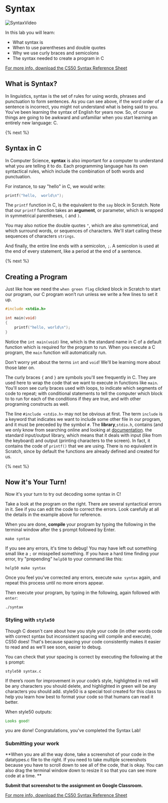 # Syntax

![SyntaxVideo](https://raw.githubusercontent.com/cs50nestm/cs50labs/2019/syntax/syntax.gif)

In this lab you will learn:

- What syntax is
- When to use parentheses and double quotes
- Why we use curly braces and semicolons
- The syntax needed to create a program in C

[For more info, download the CS50 Syntax Reference Sheet](https://cs50.harvard.edu/ap/2020/assets/pdfs/syntax.pdf)


## What is Syntax?

In linguistics, syntax is the set of rules for using words, phrases and punctuation to form sentences. As you can see above, if the word order of a sentence is incorrect, you might not understand what is being said to you. You've been learning the syntax of English for years now. So, of course things are going to be awkward and unfamiliar when you start learning an entirely new language: C.

{% next %}

## Syntax in C

In Computer Science, **syntax** is also important for a computer to understand what you are telling it to do. Each programming language has its own syntactical rules, which include the combination of both words and punctuation.

For instance, to say "hello" in C, we would write:

```c
printf("hello,  world\n");
```

The `printf` function in C, is the equivalent to the `say` block in Scratch. Note that our `printf` function takes an **argument**, or parameter, which is wrapped in symmetrical parentheses, `(` and `)`.

You may also notice the double quotes `"`, which are also symmetrical, and which surround words, or sequences of characters. We'll start calling these sequences of characters `strings`.

And finally, the entire line ends with a semicolon, `;`. A semicolon is used at the end of every statement, like a period at the end of a sentence.

{% next %}

## Creating a Program

Just like how we need the `when green flag` clicked block in Scratch to start our program, our C program won’t run unless we write a few lines to set it up.

```c
#include <stdio.h>

int main(void)
{
    printf("hello, world\n");
}
```

Notice the `int main(void)` line, which is the standard name in C of a default function which is required for the program to run. When you execute a C program, the `main` function will automatically run.

Don't worry yet about the terms `int` and `void`! We'll be learning more about those later on.

The curly braces `{` and `}` are symbols you'll see frequently in C. They are used here to wrap the code that we want to execute in functions like `main`. You'll soon see curly braces used with loops, to indicate which segments of code to repeat; with conditional statements to tell the computer which block to to run for each of the conditions if they are true, and with other programing constructs as well.

The line `#include <stdio.h>` may not be obvious at first. The term `include` is a keyword that indicates we want to include some other file in our program, and it must be preceded by the symbol `#`. The **library**,`stdio.h`, contains (and we only know from searching online and looking at [documentation](https://man.cs50.io/). the standard input/output library, which means that it deals with input (like from the keyboard) and output (printing characters to the screen). In fact, it contains the code of `printf()` that we are using. There is no equivalent in Scratch, since by default the functions are already defined and created for us.

{% next %}

## Now it's Your Turn!

Now it's your turn to try out decoding some syntax in C!

Take a look at the program on the right. There are several syntactical errors in it. See if you can edit the code to correct the errors. Look carefully at all the details in the example above for reference.

When you are done, **compile** your program by typing the following in the terminal window after the `$` prompt followed by Enter.

```
make syntax
```

If you see any errors, it's time to debug! You may have left out something small like a `;` or misspelled something. If you have a hard time finding your error, try "prepending" `help50` to your command like this:

```
help50 make syntax
```

Once you feel you've corrected any errors, execute `make syntax` again, and repeat this process until no more errors appear.

Then execute your program, by typing in the following, again followed with `enter`:

```
./syntax
```

<style type="text/css">
#green {color:green;}  
</style>

### Styling with `style50`

Though C doesn't care about how you style your code (in other words code with correct syntax but inconsistent spacing will compile and execute), CS50 does! That's because spacing your code consistently makes it easier to read and as we'll see soon, easier to debug.

You can check that your spacing is correct by executing the following at the `$` prompt:

```
style50 syntax.c
```

If there’s room for improvement in your code’s style, highlighted in red will be any characters you should delete, and highlighted in green will be any characters you should add.  style50 is a special tool created for this class to help you learn how best to format your code so that humans can read it better.

When style50 outputs:

<div id="green">
    <pre><code>Looks good!</code></pre>
</div>

you are done! Congratulations, you've completed the Syntax Lab!

### Submitting your work

**When you are all the way done, take a screenshot of your code in the datatypes.c file to the right.  If you need to take multiple screenshots because you have to scroll down to see all of the code, that is okay.  You can also drag the terminal window down to resize it so that you can see more code at a time. **

**Submit that screenshot to the assignment on Google Classroom.**

[For more info, download the CS50 Syntax Reference Sheet](https://cs50.harvard.edu/ap/2020/assets/pdfs/syntax.pdf)
